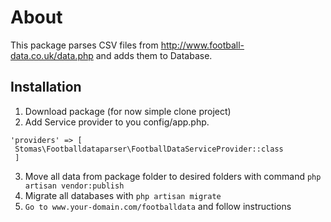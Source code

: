 # About

This package parses CSV files from http://www.football-data.co.uk/data.php and adds them to Database.

## Installation

1. Download package (for now simple clone project)
2. Add Service provider to you config/app.php.

```
'providers' => [
 Stomas\Footballdataparser\FootballDataServiceProvider::class
 ]
```
3. Move all data from package folder to desired folders with command `php artisan vendor:publish`
4. Migrate all databases with `php artisan migrate`
5. `Go to www.your-domain.com/footballdata` and follow instructions

